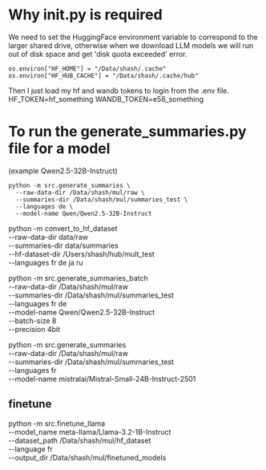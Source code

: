# Why __init__.py is required
We need to set the HuggingFace environment variable to correspond to the larger shared drive, otherwise when we download LLM models we will run out of disk space and get 'disk quota exceeded' error.

```
os.environ["HF_HOME"] = "/Data/shash/.cache"
os.environ["HF_HUB_CACHE"] = "/Data/shash/.cache/hub"
```

Then I just load my hf and wandb tokens to login from the .env file.
HF_TOKEN=hf_something
WANDB_TOKEN=e58_something

# To run the generate_summaries.py file for a model 
(example Qwen2.5-32B-Instruct)

```
python -m src.generate_summaries \
  --raw-data-dir /Data/shash/mul/raw \
  --summaries-dir /Data/shash/mul/summaries_test \
  --languages de \
  --model-name Qwen/Qwen2.5-32B-Instruct
```
python -m convert_to_hf_dataset \
  --raw-data-dir data/raw \
  --summaries-dir data/summaries \
  --hf-dataset-dir /Users/shash/hub/mult_test \
  --languages fr de ja ru

python -m src.generate_summaries_batch \
  --raw-data-dir /Data/shash/mul/raw \
  --summaries-dir /Data/shash/mul/summaries_test \
  --languages fr de \
  --model-name Qwen/Qwen2.5-32B-Instruct \
  --batch-size 8 \
  --precision 4bit

python -m src.generate_summaries \
  --raw-data-dir /Data/shash/mul/raw \
  --summaries-dir /Data/shash/mul/summaries_test \
  --languages fr \
  --model-name mistralai/Mistral-Small-24B-Instruct-2501

## finetune

python -m src.finetune_llama \
  --model_name meta-llama/Llama-3.2-1B-Instruct \
  --dataset_path /Data/shash/mul/hf_dataset \
  --language fr \
  --output_dir /Data/shash/mul/finetuned_models

